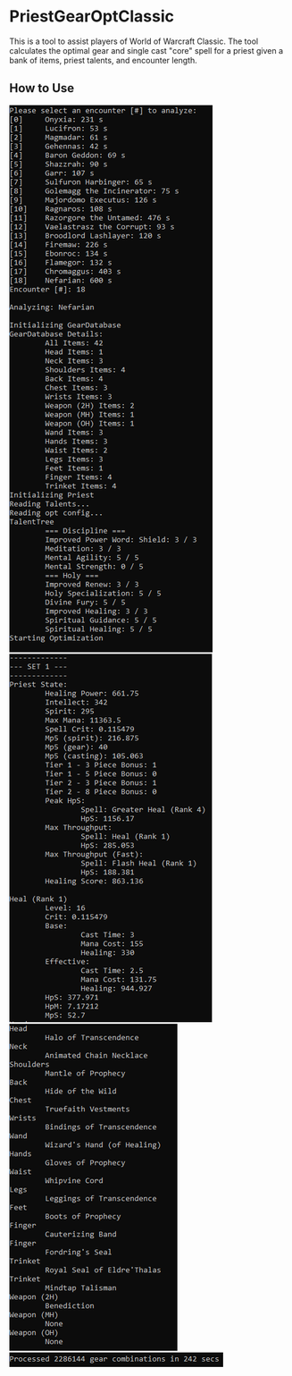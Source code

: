 # PriestGearOptClassic
This is a tool to assist players of World of Warcraft Classic. The tool calculates the optimal gear and single cast "core" spell for a priest given a bank of items, priest talents, and encounter length.
## How to Use
![Example Input](https://github.com/t-mccawley/PriestGearOptClassic/blob/master/media/example_input.PNG)
![Example Output 1](https://github.com/t-mccawley/PriestGearOptClassic/blob/master/media/example_output_1.PNG)
![Example Output 2](https://github.com/t-mccawley/PriestGearOptClassic/blob/master/media/example_output_2.PNG)
![Example Runtime](https://github.com/t-mccawley/PriestGearOptClassic/blob/master/media/example_runtime.PNG)
